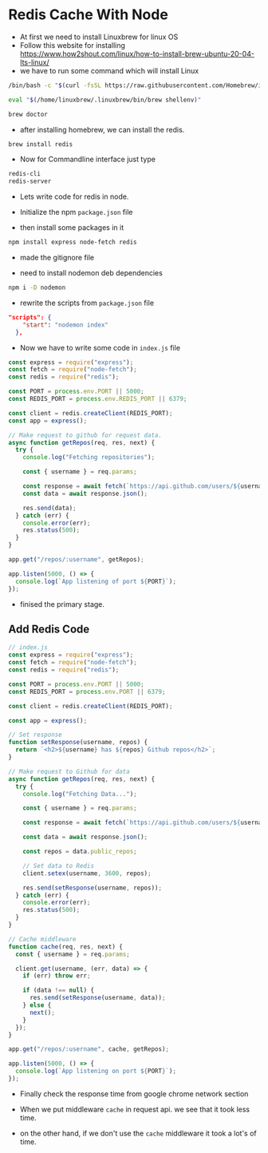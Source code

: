 # Redis Cache With Node

- At first we need to install Linuxbrew for linux OS
- Follow this website for installing https://www.how2shout.com/linux/how-to-install-brew-ubuntu-20-04-lts-linux/
- we have to run some command which will install Linux

```bash
/bin/bash -c "$(curl -fsSL https://raw.githubusercontent.com/Homebrew/install/HEAD/install.sh)"

eval "$(/home/linuxbrew/.linuxbrew/bin/brew shellenv)"

brew doctor

```

- after installing homebrew, we can install the redis.

```bash
brew install redis
```

- Now for Commandline interface just type

```bash
redis-cli
redis-server
```

- Lets write code for redis in node.

- Initialize the npm `package.json` file

- then install some packages in it

```bash
npm install express node-fetch redis
```

- made the gitignore file

- need to install nodemon deb dependencies

```bash
npm i -D nodemon
```

- rewrite the scripts from `package.json` file

```json
"scripts": {
    "start": "nodemon index"
  },
```

- Now we have to write some code in `index.js` file

```js
const express = require("express");
const fetch = require("node-fetch");
const redis = require("redis");

const PORT = process.env.PORT || 5000;
const REDIS_PORT = process.env.REDIS_PORT || 6379;

const client = redis.createClient(REDIS_PORT);
const app = express();

// Make request to github for request data.
async function getRepos(req, res, next) {
  try {
    console.log("Fetching repositories");

    const { username } = req.params;

    const response = await fetch(`https://api.github.com/users/${username}`);
    const data = await response.json();

    res.send(data);
  } catch (err) {
    console.error(err);
    res.status(500);
  }
}

app.get("/repos/:username", getRepos);

app.listen(5000, () => {
  console.log(`App listening of port ${PORT}`);
});
```

- finised the primary stage.

## Add Redis Code

```js
// index.js
const express = require("express");
const fetch = require("node-fetch");
const redis = require("redis");

const PORT = process.env.PORT || 5000;
const REDIS_PORT = process.env.PORT || 6379;

const client = redis.createClient(REDIS_PORT);

const app = express();

// Set response
function setResponse(username, repos) {
  return `<h2>${username} has ${repos} Github repos</h2>`;
}

// Make request to Github for data
async function getRepos(req, res, next) {
  try {
    console.log("Fetching Data...");

    const { username } = req.params;

    const response = await fetch(`https://api.github.com/users/${username}`);

    const data = await response.json();

    const repos = data.public_repos;

    // Set data to Redis
    client.setex(username, 3600, repos);

    res.send(setResponse(username, repos));
  } catch (err) {
    console.error(err);
    res.status(500);
  }
}

// Cache middleware
function cache(req, res, next) {
  const { username } = req.params;

  client.get(username, (err, data) => {
    if (err) throw err;

    if (data !== null) {
      res.send(setResponse(username, data));
    } else {
      next();
    }
  });
}

app.get("/repos/:username", cache, getRepos);

app.listen(5000, () => {
  console.log(`App listening on port ${PORT}`);
});
```

- Finally check the response time from google chrome network section

- When we put middleware `cache` in request api. we see that it took less time.

- on the other hand, if we don't use the `cache` middleware it took a lot's of time.
